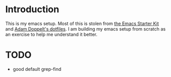 # Introduction
This is my emacs setup. Most of this is stolen from [the Emacs Starter Kit](https://github.com/technomancy/emacs-starter-kit/) and [Adam Doppelt's dotfiles](http://gurge.com/amd/emacs/).  I am building my emacs setup from scratch as an exercise to help me understand it better.

# TODO
* good default grep-find
